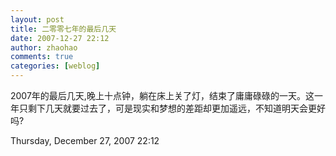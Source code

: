```yaml
---
layout: post
title: 二零零七年的最后几天
date: 2007-12-27 22:12
author: zhaohao
comments: true
categories: [weblog]
---
```

2007年的最后几天,晚上十点钟，躺在床上关了灯，结束了庸庸碌碌的一天。这一年只剩下几天就要过去了，可是现实和梦想的差距却更加遥远，不知道明天会更好吗?

Thursday, December 27, 2007 22:12
